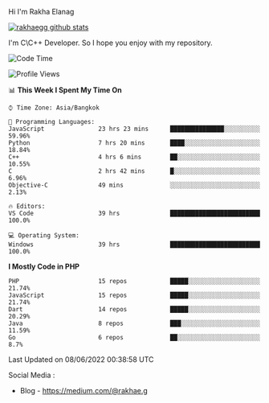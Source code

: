 Hi I'm Rakha Elanag


[![rakhaegg github stats](https://github-readme-stats.vercel.app/api?username=rakhaegg)](https://github.com/rakhaegg/rakhaegg)

I'm C\C++ Developer. So I hope you enjoy with my repository. 



<!--START_SECTION:waka-->
![Code Time](http://img.shields.io/badge/Code%20Time-0%20secs-blue)

![Profile Views](http://img.shields.io/badge/Profile%20Views-0-blue)

📊 **This Week I Spent My Time On** 

```text
⌚︎ Time Zone: Asia/Bangkok

💬 Programming Languages: 
JavaScript               23 hrs 23 mins      ███████████████░░░░░░░░░░   59.96% 
Python                   7 hrs 20 mins       ████░░░░░░░░░░░░░░░░░░░░░   18.84% 
C++                      4 hrs 6 mins        ██░░░░░░░░░░░░░░░░░░░░░░░   10.55% 
C                        2 hrs 42 mins       █░░░░░░░░░░░░░░░░░░░░░░░░   6.96% 
Objective-C              49 mins             ░░░░░░░░░░░░░░░░░░░░░░░░░   2.13%

🔥 Editors: 
VS Code                  39 hrs              █████████████████████████   100.0%

💻 Operating System: 
Windows                  39 hrs              █████████████████████████   100.0%

```

**I Mostly Code in PHP** 

```text
PHP                      15 repos            █████░░░░░░░░░░░░░░░░░░░░   21.74% 
JavaScript               15 repos            █████░░░░░░░░░░░░░░░░░░░░   21.74% 
Dart                     14 repos            █████░░░░░░░░░░░░░░░░░░░░   20.29% 
Java                     8 repos             ███░░░░░░░░░░░░░░░░░░░░░░   11.59% 
Go                       6 repos             ██░░░░░░░░░░░░░░░░░░░░░░░   8.7%

```



 Last Updated on 08/06/2022 00:38:58 UTC
<!--END_SECTION:waka-->

Social Media : 
- Blog - https://medium.com/@rakhae.g

